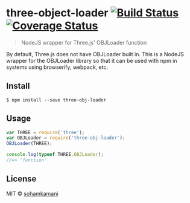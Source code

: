 # three-object-loader [![Build Status](https://travis-ci.org/sohamkamani/three-object-loader.svg?branch=master)](https://travis-ci.org/sohamkamani/three-object-loader) [![Coverage Status](https://coveralls.io/repos/sohamkamani/three-object-loader/badge.svg?branch=master&service=github)](https://coveralls.io/github/sohamkamani/three-object-loader?branch=master)

> NodeJS wrapper for Three.js' OBJLoader function

By default, Three.js does not have OBJLoader built in. This is a NodeJS wrapper for the OBJLoader library so that it can be used with npm in systems using browserify, webpack, etc.

## Install

```
$ npm install --save three-obj-loader
```

## Usage

```js
var THREE = require('three');
var OBJLoader = require('three-obj-loader');
OBJLoader(THREE);

console.log(typeof THREE.OBJLoader);
//=> 'function'
```

## License

MIT © [sohamkamani](https://github.com/sohamkamani)
